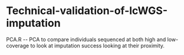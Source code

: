 # Technical-validation-of-lcWGS-imputation
PCA.R -- PCA to compare individuals sequenced at both high and low-coverage to look at imputation success looking at their proximity.
